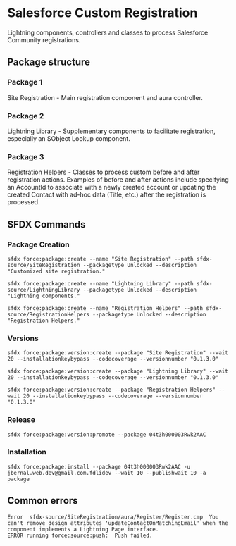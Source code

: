 # Salesforce Custom Registration
Lightning components, controllers and classes to process Salesforce Community registrations.

## Package structure
### Package 1
Site Registration - Main registration component and aura controller.
### Package 2
Lightning Library - Supplementary components to facilitate registration, especially an SObject Lookup component.
### Package 3
Registration Helpers - Classes to process custom before and after registration actions.  Examples of before and after actions include specifying an AccountId to associate with a newly created account or updating the created Contact with ad-hoc data (Title, etc.) after the registration is processed.


## SFDX Commands 


### Package Creation
```
sfdx force:package:create --name "Site Registration" --path sfdx-source/SiteRegistration --packagetype Unlocked --description "Customized site registration."
```
```sfdx force:package:create --name "Lightning Library" --path sfdx-source/LightningLibrary --packagetype Unlocked --description "Lightning components."```
```
sfdx force:package:create --name "Registration Helpers" --path sfdx-source/RegistrationHelpers --packagetype Unlocked --description "Registration Helpers."
```

### Versions
```
sfdx force:package:version:create --package "Site Registration" --wait 20 --installationkeybypass --codecoverage --versionnumber "0.1.3.0"
```
```
sfdx force:package:version:create --package "Lightning Library" --wait 20 --installationkeybypass --codecoverage --versionnumber "0.1.3.0"
```
```
sfdx force:package:version:create --package "Registration Helpers" --wait 20 --installationkeybypass --codecoverage --versionnumber "0.1.3.0"
```

### Release
```
sfdx force:package:version:promote --package 04t3h000003Rwk2AAC
```

### Installation
```
sfdx force:package:install --package 04t3h000003Rwk2AAC -u jbernal.web.dev@gmail.com.fdlidev --wait 10 --publishwait 10 -a package 
```

## Common errors
```
Error  sfdx-source/SiteRegistration/aura/Register/Register.cmp  You can't remove design attributes 'updateContactOnMatchingEmail' when the component implements a Lightning Page interface.
ERROR running force:source:push:  Push failed.
```
